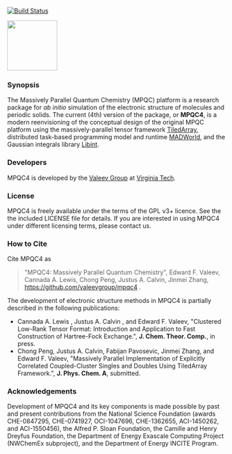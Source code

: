 [![Build Status](https://travis-ci.com/ValeevGroup/mpqc4.svg?token=2pDpbi3swi4zsJxpapq7&branch=master)](https://travis-ci.com/ValeevGroup/mpqc4)

<img src=https://github.com/ValeevGroup/mpqc4/wiki/images/mpqc_logo_med.png width=115>

### Synopsis
The Massively Parallel Quantum Chemistry (MPQC) platform is a research package for *ab initio* simulation of the electronic structure of molecules and periodic solids. The current (4th) version of the package, or __MPQC4__, is a modern reenvisioning of the conceptual design of the original MPQC platform using the massively-parallel tensor framework [TiledArray](https://github.com/ValeevGroup/tiledarray), distributed task-based programming model and runtime [MADWorld](https://github.com/m-a-d-n-e-s-s/madness), and the Gaussian integrals library [Libint](https://github.com/evaleev/libint).

### Developers
MPQC4 is developed by the [Valeev Group](http://research.valeyev.net) at [Virginia Tech](http://www.vt.edu).

### License

MPQC4 is freely available under the terms of the GPL v3+ licence. See the the included LICENSE file for details. If you are interested in using MPQC4 under different licensing terms, please contact us.

### How to Cite

Cite MPQC4 as
> "MPQC4: Massively Parallel Quantum Chemistry", Edward F. Valeev, Cannada A. Lewis, Chong Peng, Justus A. Calvin, Jinmei Zhang, https://github.com/valeevgroup/mpqc4 .

The development of electronic structure methods in MPQC4 is partially described in the following publications:
* Cannada A. Lewis , Justus A. Calvin , and Edward F. Valeev, "Clustered Low-Rank Tensor Format: Introduction and Application to Fast Construction of Hartree-Fock Exchange.", __J. Chem. Theor. Comp.__, in press.
* Chong Peng, Justus A. Calvin, Fabijan Pavosevic, Jinmei Zhang, and Edward F. Valeev, "Massively Parallel Implementation of Explicitly Correlated Coupled-Cluster Singles and Doubles Using TiledArray Framework.", __J. Phys. Chem. A__, submitted.

### Acknowledgements
Development of MPQC4 and its key components is made possible by past and present contributions from the National Science Foundation (awards CHE-0847295, CHE-0741927, OCI-1047696, CHE-1362655, ACI-1450262, and ACI-1550456), the Alfred P. Sloan Foundation, the Camille and Henry Dreyfus Foundation, the Department of Energy Exascale Computing Project (NWChemEx subproject), and the Department of Energy INCITE Program.
